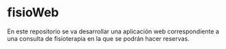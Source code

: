 # fisioWeb
En este repositorio se va desarrollar una aplicación web correspondiente a una consulta de fisioterapia en la que se podrán hacer reservas.
